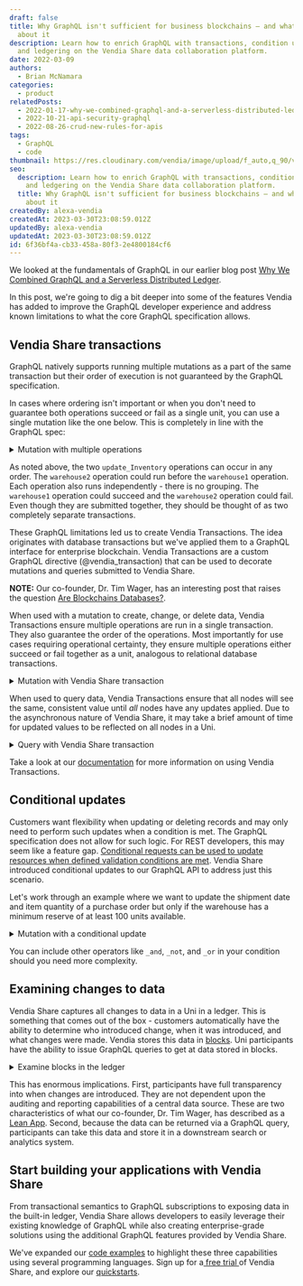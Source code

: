 ```yaml
---
draft: false
title: Why GraphQL isn't sufficient for business blockchains — and what we did
  about it
description: Learn how to enrich GraphQL with transactions, condition updates,
  and ledgering on the Vendia Share data collaboration platform.
date: 2022-03-09
authors:
  - Brian McNamara
categories:
  - product
relatedPosts:
  - 2022-01-17-why-we-combined-graphql-and-a-serverless-distributed-ledger
  - 2022-10-21-api-security-graphql
  - 2022-08-26-crud-new-rules-for-apis
tags:
  - GraphQL
  - code
thumbnail: https://res.cloudinary.com/vendia/image/upload/f_auto,q_90/v1677173496/Website/Iso/Teamwork_coding_uyprvd.png
seo:
  description: Learn how to enrich GraphQL with transactions, condition updates,
    and ledgering on the Vendia Share data collaboration platform.
  title: Why GraphQL isn't sufficient for business blockchains — and what we did
    about it
createdBy: alexa-vendia
createdAt: 2023-03-30T23:08:59.012Z
updatedBy: alexa-vendia
updatedAt: 2023-03-30T23:08:59.012Z
id: 6f36bf4a-cb33-458a-80f3-2e4800184cf6
---
```


We looked at the fundamentals of GraphQL in our earlier blog post [Why We Combined GraphQL and a Serverless Distributed Ledger](https://www.vendia.com/blog/why-we-combined-graphql-and-a-serverless-distributed-ledger). 

In this post, we're going to dig a bit deeper into some of the features Vendia has added to improve the GraphQL developer experience and address known limitations to what the core GraphQL specification allows.

## Vendia Share transactions

GraphQL natively supports running multiple mutations as a part of the same transaction but their order of execution is not guaranteed by the GraphQL specification.

In cases where ordering isn't important or when you don't need to guarantee both operations succeed or fail as a single unit, you can use a single mutation like the one below.  This is completely in line with the GraphQL spec:

<details>
  <summary>Mutation with multiple operations</summary>

```graphql
mutation m {
  warehouse1: update_Inventory(id: "017d92a7-0ab5-5513-fac1-c50be330f057", input: {quantityWarehouse1: 90, lastUpdated: "2021-12-06T18:30:00Z"}) {
    transaction {
      transactionId
    }
  }
  warehouse2: update_Inventory(id: "017d92a7-0ab5-5513-fac1-c50be330f057", input: {quantityWarehouse2: 10, lastUpdated: "2021-12-06T18:30:00Z"}) {
   transaction {
      transactionId
    }
  }
}
```
</details>

As noted above, the two `update_Inventory` operations can occur in any order. The `warehouse2` operation could run before the `warehouse1` operation. Each operation also runs independently - there is no grouping. The `warehouse1` operation could succeed and the `warehouse2` operation could fail. Even though they are submitted together, they should be thought of as two completely separate transactions.

These GraphQL limitations led us to create Vendia Transactions. The idea originates with database transactions but we've applied them to a GraphQL interface for enterprise blockchain. Vendia Transactions are a custom GraphQL directive (@vendia_transaction) that can be used to decorate mutations and queries submitted to Vendia Share.

**NOTE:** Our co-founder, Dr. Tim Wager, has an interesting post that raises the question [Are Blockchains Databases?](https://thenewstack.io/are-blockchains-databases/).

When used with a mutation to create, change, or delete data, Vendia Transactions ensure multiple operations are run in a single transaction. They also guarantee the order of the operations. Most importantly for use cases requiring operational certainty, they ensure multiple operations either succeed or fail together as a unit, analogous to relational database transactions.

<details>
  <summary>Mutation with Vendia Share transaction</summary>

```graphql
mutation m @vendia_transaction {
  warehouse1: update_Inventory(id: "017d92a7-0ab5-5513-fac1-c50be330f057", input: {quantityWarehouse1: 90, lastUpdated: "2021-12-06T18:30:00Z"}) {
    transaction {
      transactionId
    }
  }
  warehouse2: update_Inventory(id: "017d92a7-0ab5-5513-fac1-c50be330f057", input: {quantityWarehouse2: 10, lastUpdated: "2021-12-06T18:30:00Z"}) {
    transaction {
      transactionId
    }
  }
}
```
</details>

When used to query data, Vendia Transactions ensure that all nodes will see the same, consistent value until *all* nodes have any updates applied. Due to the asynchronous nature of Vendia Share, it may take a brief amount of time for updated values to be reflected on all nodes in a Uni.

<details>
  <summary>Query with Vendia Share transaction</summary>

```graphql
query q @vendia_transaction {
  get_Inventory(id: "017d92a7-0ab5-5513-fac1-c50be330f057") {
    _id
    itemName
    itemNumber
    quantityWarehouse1
    quantityWarehouse2
  }
}
```
</details>

Take a look at our [documentation](https://www.vendia.com/docs/share/vendia-transaction) for more information on using Vendia Transactions.

## Conditional updates

Customers want flexibility when updating or deleting records and may only need to perform such updates when a condition is met. The GraphQL specification does not allow for such logic. For REST developers, this may seem like a feature gap. [Conditional requests can be used to update resources when defined validation conditions are met](https://developer.mozilla.org/en-US/docs/Web/HTTP/Conditional_requests). Vendia Share introduced conditional updates to our GraphQL API to address just this scenario.

Let's work through an example where we want to update the shipment date and item quantity of a purchase order but only if the warehouse has a minimum reserve of at least 100 units available.

<details>
  <summary>Mutation with a conditional update</summary>

```graphql
mutation m {
  update_PurchaseOrder(id: "017d92a7-0ab5-5513-fac1-c50be330f092", input: {shipmentDate: "2021-02-16T09:00:00Z", quantity: 10}, condition: {warehouseQuantity: {gte: 100}}) {
    transaction {
      transactionId
    }
  }
}
```
</details>

You can include other operators like `_and`, `_not`,  and `_or` in your condition should you need more complexity.

## Examining changes to data

Vendia Share captures all changes to data in a Uni in a ledger. This is something that comes out of the box - customers automatically have the ability to determine who introduced change, when it was introduced, and what changes were made. Vendia stores this data in [blocks](https://www.vendia.com/docs/share/terms-and-definitions#block). Uni participants have the ability to issue GraphQL queries to get at data stored in blocks.

<details>
  <summary>Examine blocks in the ledger</summary>

```graphql
query blocksQuery {
  listVendia_BlockItems {
    Vendia_BlockItems {
      blockId
      blockHash
      previousBlockId
      commitTime
      transactions {
        _id
        _owner
        mutations
      }
    }
  }
}
```

</details>

This has enormous implications. First, participants have full transparency into when changes are introduced. They are not dependent upon the auditing and reporting capabilities of a central data source. These are two characteristics of what our co-founder, Dr. Tim Wager, has described as a [Lean App](https://www.vendia.com/blog/lean-app-part-3#what-makes-an-app-lean). Second, because the data can be returned via a GraphQL query, participants can take this data and store it in a downstream search or analytics system.

## Start building your applications with Vendia Share

From transactional semantics to GraphQL subscriptions to exposing data in the built-in ledger, Vendia Share allows developers to easily leverage their existing knowledge of GraphQL while also creating enterprise-grade solutions using the additional GraphQL features provided by Vendia Share. 

We've expanded our [code examples](https://github.com/vendia/examples/tree/main/features/share/graphql/graphql-enhancements) to highlight these three capabilities using several programming languages. Sign up for a[ free trial ](https://share.vendia.net/)of Vendia Share, and explore our [quickstarts](https://www.vendia.com/docs/share/quickstart).